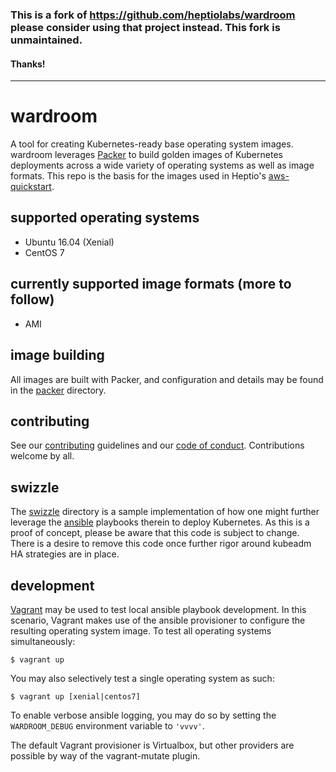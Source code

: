 ### This is a fork of https://github.com/heptiolabs/wardroom please consider using that project instead. This fork is unmaintained.

#### Thanks!
------------

wardroom
========
A tool for creating Kubernetes-ready base operating system images. wardroom leverages [Packer](https://github.com/hashicorp/packer) to build golden images of Kubernetes deployments across a wide variety of operating systems as well as image formats. This repo is the basis for the images used in Heptio's [aws-quickstart](https://github.com/heptio/aws-quickstart).

supported operating systems
---------------------------
- Ubuntu 16.04 (Xenial)
- CentOS 7

currently supported image formats (more to follow)
--------------------------------------------------
- AMI

image building
--------------
All images are built with Packer, and configuration and details may be found in the [packer](./packer) directory.

contributing
------------
See our [contributing](CONTRIBUTING.md) guidelines and our [code of conduct](CODE-OF-CONDUCT.md). Contributions welcome by all.

swizzle
-------
The [swizzle](./swizzle) directory is a sample implementation of how one might further leverage the [ansible](https://www.ansible.com/) playbooks therein to deploy Kubernetes. As this is a proof of concept, please be aware that this code is subject to change. There is a desire to remove this code once further rigor around kubeadm HA strategies are in place.

development
-----------
[Vagrant](https://www.vagrantup.com/) may be used to test local ansible playbook development. In this scenario, Vagrant makes use of the ansible provisioner to configure the resulting operating system image. To test all operating systems simultaneously:
```
$ vagrant up
```
You may also selectively test a single operating system as such:
```
$ vagrant up [xenial|centos7]
```

To enable verbose ansible logging, you may do so by setting the `WARDROOM_DEBUG` environment variable to `'vvvv'`.

The default Vagrant provisioner is Virtualbox, but other providers are possible by way of the vagrant-mutate plugin.
